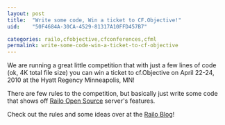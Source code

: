 ```yaml
---
layout: post
title:  "Write some code, Win a ticket to CF.Objective!"
uid:	"50F4684A-30CA-4529-81317A10FFD457B7"

categories: railo,cfobjective,cfconferences,cfml
permalink: write-some-code-win-a-ticket-to-cf-objective
---
```

<p>We are running a great little competition that with just a few lines of code (ok, 4K total file size) you can win a ticket to cf.Objective on April 22-24, 2010 at the Hyatt Regency Minneapolis, MN! </p>
<p>There are few rules to the competition, but basically just write some code that shows off <a href="http://www.getrailo.org/index.cfm/download/">Railo Open Source</a> server's features.</p>
<p>Check out the rules and some ideas over at the <a href="http://www.railo.ch/blog/index.cfm/2010/3/12/Take-the-Railo-4k-Challenge-and-win-a-ticket-to-cfObjective">Railo Blog</a>!</p>
<p> </p>
<p> </p>